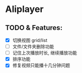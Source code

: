 # Aliplayer

## TODO & Features:

- [x] 切换视图 grid/list
- [ ] 文件/文件夹删除功能
- [ ] 记住上次播放时长, 继续播放功能
- [x] 排序功能
- [x] 修复视频只能播十几分钟问题
